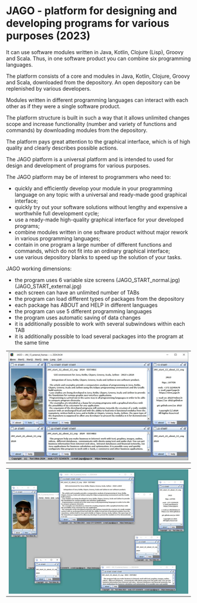 
# JAGO - platform for designing and developing programs for various purposes (2023)

It can use software modules written in Java, Kotlin, Clojure (Lisp), Groovy and Scala.
Thus, in one software product you can combine six programming languages.

The platform consists of a core and modules in Java, Kotlin, Clojure, Groovy and Scala,
downloaded from the depository. An open depository can be replenished by various developers.

Modules written in different programming languages ​​can interact with each other as if they
were a single software product.

The platform structure is built in such a way that it allows unlimited changes scope and increase
functionality (number and variety of functions and commands) by downloading modules from
the depository.

The platform pays great attention to the graphical interface, which is of high quality and clearly
describes possible actions.

The JAGO platform is a universal platform and is intended to used for design and development
of programs for various purposes.

The JAGO platform may be of interest to programmers who need to:
- quickly and efficiently develop your module in your programming language on any topic with
  a universal and ready-made good graphical interface;
- quickly try out your software solutions without lengthy and expensive a worthwhile full
  development cycle;
- use a ready-made high-quality graphical interface for your developed programs;
- combine modules written in one software product without major rework in various
  programming languages;
- contain in one program a large number of different functions and commands, which do not
  fit into an ordinary graphical interface;
- use various depository blanks to speed up the solution of your tasks.

JAGO working dimensions:
- the program uses 6 variable size screens (JAGO_START_normal.jpg) (JAGO_START_external.jpg)
- each screen can have an unlimited number of TABs
- the program can load different types of packages from the depository
- each package has ABOUT and HELP in different languages
- the program can use 5 different programming languages
- the program uses automatic saving of data changes
- it is additionally possible to work with several subwindows within each TAB
- it is additionally possible to load several packages into the program at the same time

<html>
  <body>
  
  <head>
 </head>
  
<table border="0">
  <tr>
    <td><a href="https://yu-2025.github.io/yu-jago" target="_blank"><img src="screen/JAGO_START_normal.jpg"></a></td>
  </tr>
</table>

<table border="0">
  <tr>
    <td><a href="https://yu-2025.github.io/yu-jago" target="_blank"><img src="screen/JAGO_START_external.jpg"></a></td>
  </tr>
</table>
  </body>
  
</html>
